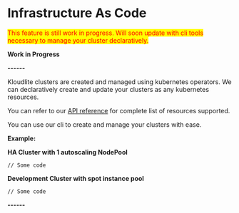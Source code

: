 # Infrastructure As Code

<mark style="color:red;">This feature is still work in progress. Will soon update with cli tools necessary to manage your cluster declaratively.</mark>



**Work in Progress**

**------**

Kloudlite clusters are created and managed using kubernetes operators. We can declaratively create and update your clusters as any kubernetes resources.

You can refer to our [API reference](../references/api-reference.md) for complete list of resources supported.



You can use our cli to create and manage your clusters with ease.

**Example:**

**HA Cluster with 1 autoscaling NodePool**

```
// Some code
```

**Development Cluster with spot instance pool**

```
// Some code
```

**------**




